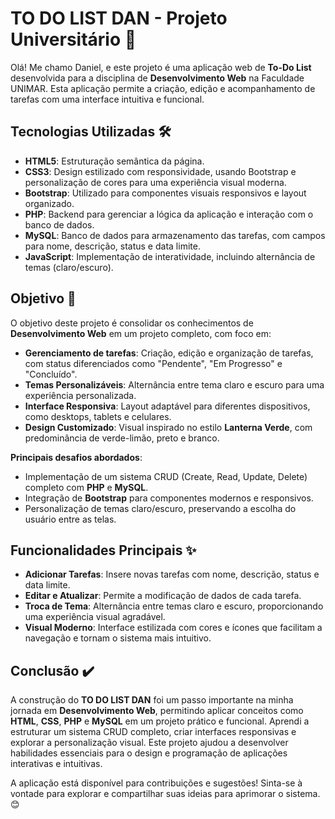 # TO DO LIST DAN - Projeto Universitário 🚀

Olá! Me chamo Daniel, e este projeto é uma aplicação web de **To-Do List** desenvolvida para a disciplina de **Desenvolvimento Web** na Faculdade UNIMAR. Esta aplicação permite a criação, edição e acompanhamento de tarefas com uma interface intuitiva e funcional. 

## Tecnologias Utilizadas 🛠

- **HTML5**: Estruturação semântica da página.
- **CSS3**: Design estilizado com responsividade, usando Bootstrap e personalização de cores para uma experiência visual moderna.
- **Bootstrap**: Utilizado para componentes visuais responsivos e layout organizado.
- **PHP**: Backend para gerenciar a lógica da aplicação e interação com o banco de dados.
- **MySQL**: Banco de dados para armazenamento das tarefas, com campos para nome, descrição, status e data limite.
- **JavaScript**: Implementação de interatividade, incluindo alternância de temas (claro/escuro).

## Objetivo 🎯

O objetivo deste projeto é consolidar os conhecimentos de **Desenvolvimento Web** em um projeto completo, com foco em:
- **Gerenciamento de tarefas**: Criação, edição e organização de tarefas, com status diferenciados como "Pendente", "Em Progresso" e "Concluído".
- **Temas Personalizáveis**: Alternância entre tema claro e escuro para uma experiência personalizada.
- **Interface Responsiva**: Layout adaptável para diferentes dispositivos, como desktops, tablets e celulares.
- **Design Customizado**: Visual inspirado no estilo **Lanterna Verde**, com predominância de verde-limão, preto e branco.

**Principais desafios abordados**:
- Implementação de um sistema CRUD (Create, Read, Update, Delete) completo com **PHP** e **MySQL**.
- Integração de **Bootstrap** para componentes modernos e responsivos.
- Personalização de temas claro/escuro, preservando a escolha do usuário entre as telas.

## Funcionalidades Principais ✨

- **Adicionar Tarefas**: Insere novas tarefas com nome, descrição, status e data limite.
- **Editar e Atualizar**: Permite a modificação de dados de cada tarefa.
- **Troca de Tema**: Alternância entre temas claro e escuro, proporcionando uma experiência visual agradável.
- **Visual Moderno**: Interface estilizada com cores e ícones que facilitam a navegação e tornam o sistema mais intuitivo.

## Conclusão ✔️

A construção do **TO DO LIST DAN** foi um passo importante na minha jornada em **Desenvolvimento Web**, permitindo aplicar conceitos como **HTML**, **CSS**, **PHP** e **MySQL** em um projeto prático e funcional. Aprendi a estruturar um sistema CRUD completo, criar interfaces responsivas e explorar a personalização visual. Este projeto ajudou a desenvolver habilidades essenciais para o design e programação de aplicações interativas e intuitivas.

A aplicação está disponível para contribuições e sugestões! Sinta-se à vontade para explorar e compartilhar suas ideias para aprimorar o sistema. 😊
